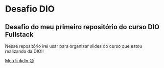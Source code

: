 # Desafio DIO
## Desafio do meu primeiro repositório do curso DIO Fullstack
Nesse repositório irei usar para organizar slides do curso que estou realizando da DIO!!

[Meu linkdin :smile:](https://www.linkedin.com/in/nelson-machado255/)
